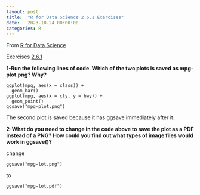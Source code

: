 ```yaml
---
layout: post
title:  "R for Data Science 2.6.1 Exercises"
date:   2023-10-24 00:00:00
categories: R
---
```


From [R for Data Science](https://r4ds.hadley.nz/data-visualize)

Exercises [2.6.1](https://r4ds.hadley.nz/data-visualize)

**1-Run the following lines of code. Which of the two plots is saved as mpg-plot.png? Why?**

```
ggplot(mpg, aes(x = class)) +
  geom_bar()
ggplot(mpg, aes(x = cty, y = hwy)) +
  geom_point()
ggsave("mpg-plot.png")
```

The second plot is saved because it has ggsave immediately after it. 

**2-What do you need to change in the code above to save the plot as a PDF instead of a PNG? How could you find out what types of image files would work in ggsave()?**

change 
```
ggsave("mpg-lot.png")
```
to
```
ggsave("mpg-lot.pdf")
```
